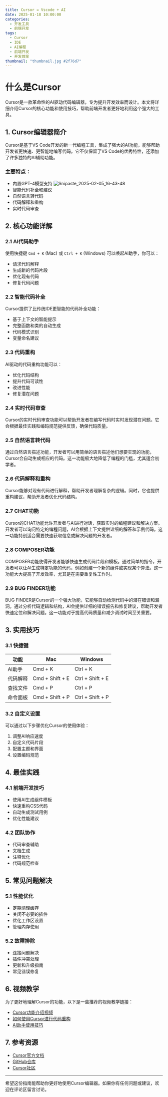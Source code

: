 ```yaml
---
title: Cursor = Vscode + AI
date: 2025-01-18 10:00:00
categories: 
  - 开发工具
  - 前端开发
tags:
  - Cursor
  - IDE
  - AI编程
  - 前端开发
  - 开发效率
thumbnail: "thumbnail.jpg #2f76d7"
---
```


# 什么是Cursor

Cursor是一款革命性的AI驱动代码编辑器，专为提升开发效率而设计。本文将详细介绍Cursor的核心功能和使用技巧，帮助前端开发者更好地利用这个强大的工具。

## 1. Cursor编辑器简介

Cursor是基于VS Code开发的新一代编程工具，集成了强大的AI功能，能够帮助开发者更快速、更智能地编写代码。它不仅保留了VS Code的优秀特性，还添加了许多独特的AI辅助功能。

### 主要特点：
- 内置GPT-4模型支持
  ![Snipaste_2025-02-05_16-43-48](D:\project\github新博客\jinx.github.io\source\_posts\cursor-guide\Snipaste_2025-02-05_16-43-48.jpg)
- 智能代码补全和建议
- 自然语言转代码
- 代码解释和重构
- 实时代码审查

## 2. 核心功能详解

### 2.1 AI代码助手

使用快捷键 `Cmd + K` (Mac) 或 `Ctrl + K` (Windows) 可以唤起AI助手，你可以：
- 请求代码解释
- 生成新的代码片段
- 优化现有代码
- 修复代码问题

### 2.2 智能代码补全

Cursor提供了比传统IDE更智能的代码补全功能：
- 基于上下文的智能提示
- 完整函数和类的自动生成
- 代码模式识别
- 变量命名建议

### 2.3 代码重构

AI驱动的代码重构功能可以：
- 优化代码结构
- 提升代码可读性
- 改进性能
- 修复潜在问题

### 2.4 实时代码审查

Cursor的实时代码审查功能可以帮助开发者在编写代码时实时发现潜在问题。它会根据最佳实践和编码规范提供反馈，确保代码质量。

### 2.5 自然语言转代码

通过自然语言描述功能，开发者可以用简单的语言描述他们想要实现的功能，Cursor会自动生成相应的代码。这一功能极大地降低了编程的门槛，尤其适合初学者。

### 2.6 代码解释和重构

Cursor能够对现有代码进行解释，帮助开发者理解复杂的逻辑。同时，它也提供重构建议，帮助开发者优化代码结构。

### 2.7 CHAT功能

Cursor的CHAT功能允许开发者与AI进行对话，获取实时的编程建议和解决方案。开发者可以询问特定的编程问题，AI会根据上下文提供详细的解答和示例代码。这一功能特别适合需要快速获取信息或解决问题的开发者。

### 2.8 COMPOSER功能

COMPOSER功能使得开发者能够快速生成代码片段和模板。通过简单的指令，开发者可以让AI生成特定功能的代码，例如创建一个新的组件或实现某个算法。这一功能大大提高了开发效率，尤其是在需要重复性工作时。

### 2.9 BUG FINDER功能

BUG FINDER是Cursor的一个强大功能，它能够自动检测代码中的潜在错误和漏洞。通过分析代码逻辑和结构，AI会提供详细的错误报告和修复建议，帮助开发者快速定位和解决问题。这一功能对于提高代码质量和减少调试时间至关重要。

## 3. 实用技巧

### 3.1 快捷键

| 功能 | Mac | Windows |
|------|-----|----------|
| AI助手 | Cmd + K | Ctrl + K |
| 代码解释 | Cmd + Shift + E | Ctrl + Shift + E |
| 查找文件 | Cmd + P | Ctrl + P |
| 命令面板 | Cmd + Shift + P | Ctrl + Shift + P |

### 3.2 自定义设置

可以通过以下步骤优化Cursor的使用体验：
1. 调整AI响应速度
2. 自定义代码片段
3. 配置主题和界面
4. 设置编码规范

## 4. 最佳实践

### 4.1 前端开发技巧
- 使用AI生成组件模板
- 快速重构CSS代码
- 自动生成测试用例
- 优化性能建议

### 4.2 团队协作
- 代码审查辅助
- 文档生成
- 注释优化
- 代码规范检查

## 5. 常见问题解决

### 5.1 性能优化
- 定期清理缓存
- 关闭不必要的插件
- 优化工作区设置
- 管理内存使用

### 5.2 故障排除
- 连接问题解决
- 插件冲突处理
- 更新和升级指南
- 常见错误修复

## 6. 视频教学

为了更好地理解Cursor的功能，以下是一些推荐的视频教学链接：
- [Cursor功能介绍视频](https://www.example.com/cursor-introduction)
- [如何使用Cursor进行代码重构](https://www.example.com/cursor-refactoring)
- [AI助手使用技巧](https://www.example.com/cursor-ai-assistant)

## 7. 参考资源
- [Cursor官方文档](https://cursor.sh/docs)
- [GitHub仓库](https://github.com/getcursor/cursor)
- [Cursor社区](https://discord.gg/cursor)

---

希望这份指南能帮助你更好地使用Cursor编辑器。如果你有任何问题或建议，欢迎在评论区留言讨论。
